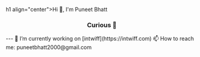 h1 align="center">Hi 👋, I'm Puneet Bhatt</h1>
<h3 align="center">Curious 👀 </h3>
---
 🔭 I’m currently working on [intwiff](https://intwiff.com)
 📫 How to reach me: puneetbhatt2000@gmail.com
